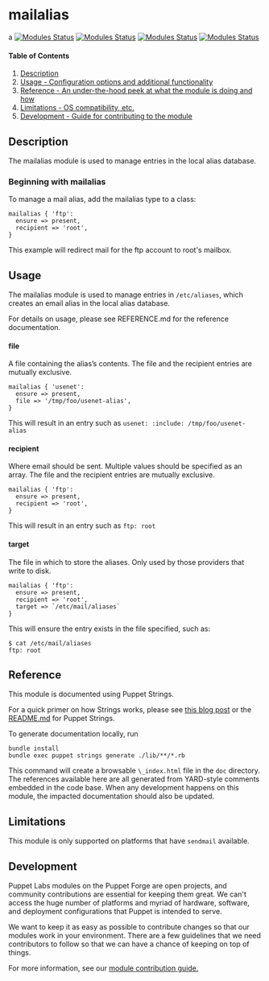 # mailalias
a
[![Modules Status](https://github.com/puppetlabs/puppetlabs-mailalias_core/workflows/%5BDaily%5D%20Unit%20Tests%20with%20nightly%20Puppet%20gem/badge.svg?branch=main)](https://github.com/puppetlabs/puppetlabs-mailalias_core/actions)
[![Modules Status](https://github.com/puppetlabs/puppetlabs-mailalias_core/workflows/Static%20Code%20Analysis/badge.svg?branch=main)](https://github.com/puppetlabs/puppetlabs-mailalias_core/actions) 
[![Modules Status](https://github.com/puppetlabs/puppetlabs-mailalias_core/workflows/Unit%20Tests%20with%20nightly%20Puppet%20gem/badge.svg?branch=main)](https://github.com/puppetlabs/puppetlabs-mailalias_core/actions) 
[![Modules Status](https://github.com/puppetlabs/puppetlabs-mailalias_core/workflows/Unit%20Tests%20with%20released%20Puppet%20gem/badge.svg?branch=main)](https://github.com/puppetlabs/puppetlabs-mailalias_core/actions)


#### Table of Contents

1. [Description](#description)
2. [Usage - Configuration options and additional functionality](#usage)
3. [Reference - An under-the-hood peek at what the module is doing and how](#reference)
4. [Limitations - OS compatibility, etc.](#limitations)
5. [Development - Guide for contributing to the module](#development)

<a id="description"></a>
## Description

The mailalias module is used to manage entries in the local alias database.

### Beginning with mailalias
To manage a mail alias, add the mailalias type to a class:
```
mailalias { 'ftp':
  ensure => present,
  recipient => 'root',
}
```
This example will redirect mail for the ftp account to root's mailbox.

<a id="usage"></a>
## Usage
The mailalias module is used to manage entries in `/etc/aliases`, which creates an email alias in the local alias database.

For details on usage, please see REFERENCE.md for the reference documentation.

#### file
A file containing the alias’s contents. The file and the recipient entries are mutually exclusive.
```
mailalias { 'usenet':
  ensure => present,
  file => '/tmp/foo/usenet-alias',
}
```
This will result in an entry such as `usenet: :include: /tmp/foo/usenet-alias`

#### recipient
Where email should be sent. Multiple values should be specified as an array. The file and the recipient entries are mutually exclusive.
```
mailalias { 'ftp':
  ensure => present,
  recipient => 'root',
}
```
This will result in an entry such as  `ftp: root`

#### target
The file in which to store the aliases. Only used by those providers that write to disk.
```
mailalias { 'ftp':
  ensure => present,
  recipient => 'root',
  target => `/etc/mail/aliases`
}
```
This will ensure the entry exists in the file specified, such as:
```
$ cat /etc/mail/aliases
ftp: root
```

<a id="reference"></a>
## Reference

This module is documented using Puppet Strings.

For a quick primer on how Strings works, please see [this blog post](https://puppet.com/blog/using-puppet-strings-generate-great-documentation-puppet-modules) or the [README.md](https://github.com/puppetlabs/puppet-strings/blob/master/README.md) for Puppet Strings.

To generate documentation locally, run
```
bundle install
bundle exec puppet strings generate ./lib/**/*.rb
```
This command will create a browsable `\_index.html` file in the `doc` directory. The references available here are all generated from YARD-style comments embedded in the code base. When any development happens on this module, the impacted documentation should also be updated.

<a id="limitations"></a>
## Limitations

This module is only supported on platforms that have `sendmail` available.

<a id="development"></a>
## Development

Puppet Labs modules on the Puppet Forge are open projects, and community contributions are essential for keeping them great. We can't access the huge number of platforms and myriad of hardware, software, and deployment configurations that Puppet is intended to serve.

We want to keep it as easy as possible to contribute changes so that our modules work in your environment. There are a few guidelines that we need contributors to follow so that we can have a chance of keeping on top of things.

For more information, see our [module contribution guide.](https://docs.puppetlabs.com/forge/contributing.html)
